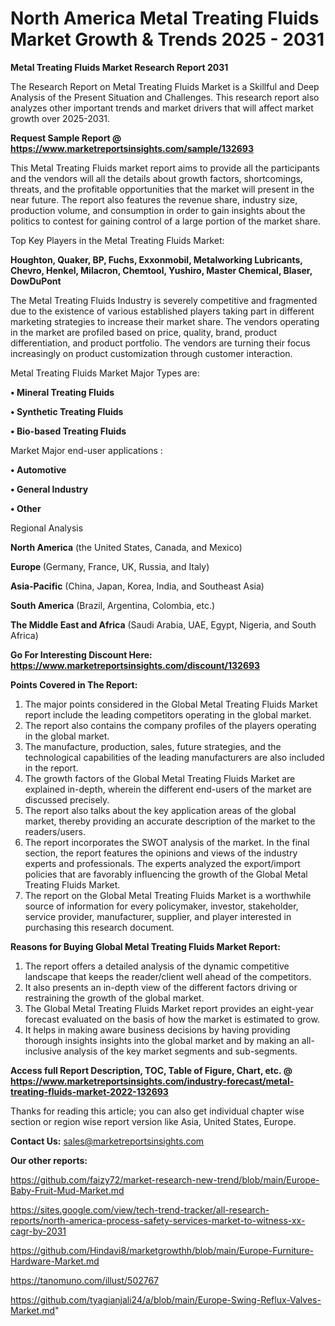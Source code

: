 # North America Metal Treating Fluids Market Growth & Trends 2025 - 2031

<strong>Metal Treating Fluids Market Research Report 2031</strong>

The Research Report on Metal Treating Fluids Market is a Skillful and Deep Analysis of the Present Situation and Challenges. This research report also analyzes other important trends and market drivers that will affect market growth over 2025-2031.

<strong>Request Sample Report @ <a href=https://www.marketreportsinsights.com/sample/132693>https://www.marketreportsinsights.com/sample/132693</a></strong>

This Metal Treating Fluids market report aims to provide all the participants and the vendors will all the details about growth factors, shortcomings, threats, and the profitable opportunities that the market will present in the near future. The report also features the revenue share, industry size, production volume, and consumption in order to gain insights about the politics to contest for gaining control of a large portion of the market share.

Top Key Players in the Metal Treating Fluids Market:

<strong>Houghton, Quaker, BP, Fuchs, Exxonmobil, Metalworking Lubricants, Chevro, Henkel, Milacron, Chemtool, Yushiro, Master Chemical, Blaser, DowDuPont</strong>

The Metal Treating Fluids Industry is severely competitive and fragmented due to the existence of various established players taking part in different marketing strategies to increase their market share. The vendors operating in the market are profiled based on price, quality, brand, product differentiation, and product portfolio. The vendors are turning their focus increasingly on product customization through customer interaction.

Metal Treating Fluids Market Major Types are:

<strong>• Mineral Treating Fluids

• Synthetic Treating Fluids

• Bio-based Treating Fluids</strong>

Market Major end-user applications :

<strong>• Automotive

• General Industry

• Other</strong>

Regional Analysis

</u><strong><b>North America</b></strong> (the United States, Canada, and Mexico)

<strong><b>Europe </b></strong>(Germany, France, UK, Russia, and Italy)

<strong><b>Asia-Pacific</b></strong> (China, Japan, Korea, India, and Southeast Asia)

<strong><b>South America</b></strong> (Brazil, Argentina, Colombia, etc.)

<strong><b>The Middle East and Africa</b></strong> (Saudi Arabia, UAE, Egypt, Nigeria, and South Africa)

<strong>Go For Interesting Discount Here: <a href=https://www.marketreportsinsights.com/discount/132693>https://www.marketreportsinsights.com/discount/132693</a></strong>

<strong>Points Covered in The Report:</strong>
<ol>
  <li>The major points considered in the Global Metal Treating Fluids Market report include the leading competitors operating in the global market.</li>
  <li>The report also contains the company profiles of the players operating in the global market.</li>
  <li>The manufacture, production, sales, future strategies, and the technological capabilities of the leading manufacturers are also included in the report.</li>
  <li>The growth factors of the Global Metal Treating Fluids Market are explained in-depth, wherein the different end-users of the market are discussed precisely.</li>
  <li>The report also talks about the key application areas of the global market, thereby providing an accurate description of the market to the readers/users.</li>
  <li>The report incorporates the SWOT analysis of the market. In the final section, the report features the opinions and views of the industry experts and professionals. The experts analyzed the export/import policies that are favorably influencing the growth of the Global Metal Treating Fluids Market.</li>
  <li>The report on the Global Metal Treating Fluids Market is a worthwhile source of information for every policymaker, investor, stakeholder, service provider, manufacturer, supplier, and player interested in purchasing this research document.</li>
</ol>
<strong>Reasons for Buying Global Metal Treating Fluids Market Report:</strong>

<ol>
  <li>The report offers a detailed analysis of the dynamic competitive landscape that keeps the reader/client well ahead of the competitors.</li>
  <li>It also presents an in-depth view of the different factors driving or restraining the growth of the global market.</li>
  <li>The Global Metal Treating Fluids Market report provides an eight-year forecast evaluated on the basis of how the market is estimated to grow.</li>
  <li>It helps in making aware business decisions by having providing thorough insights insights into the global market and by making an all-inclusive analysis of the key market segments and sub-segments.</li>
</ol>
<strong>Access full Report Description, TOC, Table of Figure, Chart, etc. @ <a href=https://www.marketreportsinsights.com/industry-forecast/metal-treating-fluids-market-2022-132693>https://www.marketreportsinsights.com/industry-forecast/metal-treating-fluids-market-2022-132693</a></strong>


Thanks for reading this article; you can also get individual chapter wise section or region wise report version like Asia, United States, Europe.

<strong>Contact Us:</strong>
sales@marketreportsinsights.com

<strong>Our other reports:</strong>

<a href=https://github.com/faizy72/market-research-new-trend/blob/main/Europe-Baby-Fruit-Mud-Market.md>https://github.com/faizy72/market-research-new-trend/blob/main/Europe-Baby-Fruit-Mud-Market.md</a>

<a href=https://sites.google.com/view/tech-trend-tracker/all-research-reports/north-america-process-safety-services-market-to-witness-xx-cagr-by-2031>https://sites.google.com/view/tech-trend-tracker/all-research-reports/north-america-process-safety-services-market-to-witness-xx-cagr-by-2031</a>

<a href=https://github.com/Hindavi8/marketgrowthh/blob/main/Europe-Furniture-Hardware-Market.md>https://github.com/Hindavi8/marketgrowthh/blob/main/Europe-Furniture-Hardware-Market.md</a>

<a href=https://tanomuno.com/illust/502767>https://tanomuno.com/illust/502767</a>

<a href=https://github.com/tyagianjali24/a/blob/main/Europe-Swing-Reflux-Valves-Market.md>https://github.com/tyagianjali24/a/blob/main/Europe-Swing-Reflux-Valves-Market.md</a>"
